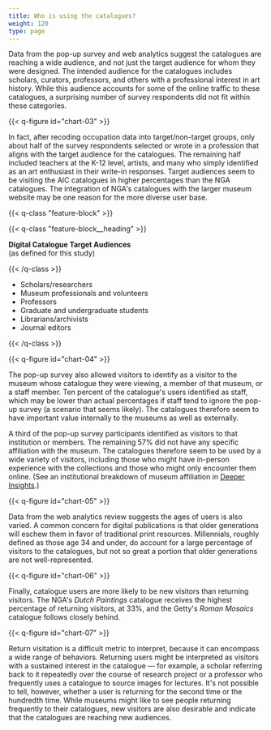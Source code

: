 ```yaml
---
title: Who is using the catalogues?
weight: 120
type: page
---
```


Data from the pop-up survey and web analytics suggest the catalogues are reaching a wide audience, and not just the target audience for whom they were designed. The intended audience for the catalogues includes scholars, curators, professors, and others with a professional interest in art history. While this audience accounts for some of the online traffic to these catalogues, a surprising number of survey respondents did not fit within these categories.

{{< q-figure id="chart-03" >}}

In fact, after recoding occupation data into target/non-target groups, only about half of the survey respondents selected or wrote in a profession that aligns with the target audience for the catalogues. The remaining half included teachers at the K-12 level, artists, and many who simply identified as an art enthusiast in their write-in responses. Target audiences seem to be visiting the AIC catalogues in higher percentages than the NGA catalogues. The integration of NGA's catalogues with the larger museum website may be one reason for the more diverse user base.

{{< q-class "feature-block" >}}

  {{< q-class "feature-block__heading" >}}

  **Digital Catalogue Target Audiences**
  <br />(as defined for this study) 

  {{< /q-class >}}

- Scholars/researchers
- Museum professionals and volunteers
- Professors
- Graduate and undergraduate students
- Librarians/archivists
- Journal editors

{{< /q-class >}}


{{< q-figure id="chart-04" >}}

The pop-up survey also allowed visitors to identify as a visitor to the museum whose catalogue they were viewing, a member of that museum, or a staff member. Ten percent of the catalogue's users identified as staff, which may be lower than actual percentages if staff tend to ignore the pop-up survey (a scenario that seems likely). The catalogues therefore seem to have important value internally to the museums as well as externally.

A third of the pop-up survey participants identified as visitors to that institution or members. The remaining 57% did not have any specific affiliation with the museum. The catalogues therefore seem to be used by a wide variety of visitors, including those who might have in-person experience with the collections and those who might only encounter them online. (See an institutional breakdown of museum affiliation in [Deeper Insights](#_Users’_Relationships_to).)

{{< q-figure id="chart-05" >}}

Data from the web analytics review suggests the ages of users is also varied. A common concern for digital publications is that older generations will eschew them in favor of traditional print resources. Millennials, roughly defined as those age 34 and under, do account for a large percentage of visitors to the catalogues, but not so great a portion that older generations are not well-represented.

{{< q-figure id="chart-06" >}}

Finally, catalogue users are more likely to be new visitors than returning visitors. The NGA's *Dutch Paintings* catalogue receives the highest percentage of returning visitors, at 33%, and the Getty's *Roman Mosaics* catalogue follows closely behind.

{{< q-figure id="chart-07" >}}

Return visitation is a difficult metric to interpret, because it can encompass a wide range of behaviors. Returning users might be interpreted as visitors with a sustained interest in the catalogue — for example, a scholar referring back to it repeatedly over the course of research project or a professor who frequently uses a catalogue to source images for lectures. It's not possible to tell, however, whether a user is returning for the second time or the hundredth time. While museums might like to see people returning frequently to their catalogues, new visitors are also desirable and indicate that the catalogues are reaching new audiences.
